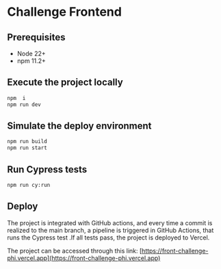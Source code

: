 # Challenge Frontend
## Prerequisites
- Node 22+
- npm 11.2+
## Execute the project locally

```bash
npm  i
npm run dev
```
## Simulate the deploy environment
``` bash
npm run build
npm run start
```
## Run Cypress tests
``` bash
npm run cy:run
```
## Deploy
The project is integrated with GitHub actions, and every time a commit is realized to the main branch, a pipeline is triggered in GitHub Actions, that runs the Cypress test .If all tests pass, the project is deployed to Vercel.

The project can be accessed through this link: [https://front-challenge-phi.vercel.app](https://front-challenge-phi.vercel.app)
